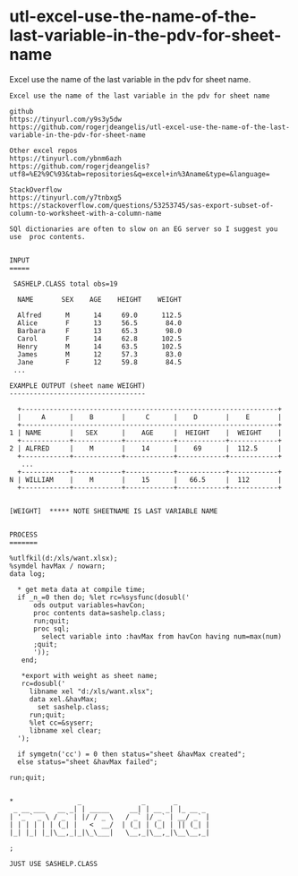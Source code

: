 # utl-excel-use-the-name-of-the-last-variable-in-the-pdv-for-sheet-name
Excel use the name of the last variable in the pdv for sheet name.

    Excel use the name of the last variable in the pdv for sheet name

    github
    https://tinyurl.com/y9s3y5dw
    https://github.com/rogerjdeangelis/utl-excel-use-the-name-of-the-last-variable-in-the-pdv-for-sheet-name

    Other excel repos
    https://tinyurl.com/ybnm6azh
    https://github.com/rogerjdeangelis?utf8=%E2%9C%93&tab=repositories&q=excel+in%3Aname&type=&language=

    StackOverflow
    https://tinyurl.com/y7tnbxg5
    https://stackoverflow.com/questions/53253745/sas-export-subset-of-column-to-worksheet-with-a-column-name

    SQl dictionaries are often to slow on an EG server so I suggest you
    use  proc contents.


    INPUT
    =====

     SASHELP.CLASS total obs=19

      NAME       SEX    AGE    HEIGHT    WEIGHT

      Alfred      M      14     69.0      112.5
      Alice       F      13     56.5       84.0
      Barbara     F      13     65.3       98.0
      Carol       F      14     62.8      102.5
      Henry       M      14     63.5      102.5
      James       M      12     57.3       83.0
      Jane        F      12     59.8       84.5
     ...

    EXAMPLE OUTPUT (sheet name WEIGHT)
    ----------------------------------

      +----------------------------------------------------------------+
      |     A      |    B       |     C      |    D       |    E       |
      +----------------------------------------------------------------+
    1 | NAME       |   SEX      |    AGE     |  HEIGHT    |  WEIGHT    |
      +------------+------------+------------+------------+------------+
    2 | ALFRED     |    M       |    14      |    69      |  112.5     |
      +------------+------------+------------+------------+------------+
       ...
      +------------+------------+------------+------------+------------+
    N | WILLIAM    |    M       |    15      |   66.5     |  112       |
      +------------+------------+------------+------------+------------+


    [WEIGHT]  ***** NOTE SHEETNAME IS LAST VARIABLE NAME


    PROCESS
    =======

    %utlfkil(d:/xls/want.xlsx);
    %symdel havMax / nowarn;
    data log;

      * get meta data at compile time;
      if _n_=0 then do; %let rc=%sysfunc(dosubl('
          ods output variables=havCon;
          proc contents data=sashelp.class;
          run;quit;
          proc sql;
            select variable into :havMax from havCon having num=max(num)
          ;quit;
          '));
       end;

       *export with weight as sheet name;
       rc=dosubl('
         libname xel "d:/xls/want.xlsx";
         data xel.&havMax;
           set sashelp.class;
         run;quit;
         %let cc=&syserr;
         libname xel clear;
      ');

      if symgetn('cc') = 0 then status="sheet &havMax created";
      else status="sheet &havMax failed";

    run;quit;


    *                _               _       _
     _ __ ___   __ _| | _____     __| | __ _| |_ __ _
    | '_ ` _ \ / _` | |/ / _ \   / _` |/ _` | __/ _` |
    | | | | | | (_| |   <  __/  | (_| | (_| | || (_| |
    |_| |_| |_|\__,_|_|\_\___|   \__,_|\__,_|\__\__,_|

    ;

    JUST USE SASHELP.CLASS

